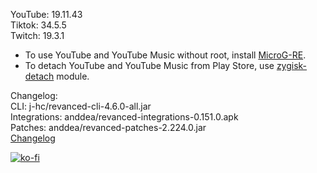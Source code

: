 YouTube: 19.11.43  
Tiktok: 34.5.5  
Twitch: 19.3.1  
- To use YouTube and YouTube Music without root, install [MicroG-RE](https://github.com/WSTxda/MicroG-RE/releases/latest).  
- To detach YouTube and YouTube Music from Play Store, use [zygisk-detach](https://github.com/j-hc/zygisk-detach) module.  

Changelog:  
CLI: j-hc/revanced-cli-4.6.0-all.jar  
Integrations: anddea/revanced-integrations-0.151.0.apk  
Patches: anddea/revanced-patches-2.224.0.jar  
[Changelog](https://github.com/anddea/revanced-patches/releases/tag/v2.224.0)  
  
[![ko-fi](https://ko-fi.com/img/githubbutton_sm.svg)](https://ko-fi.com/W7W8VRK0S)  
